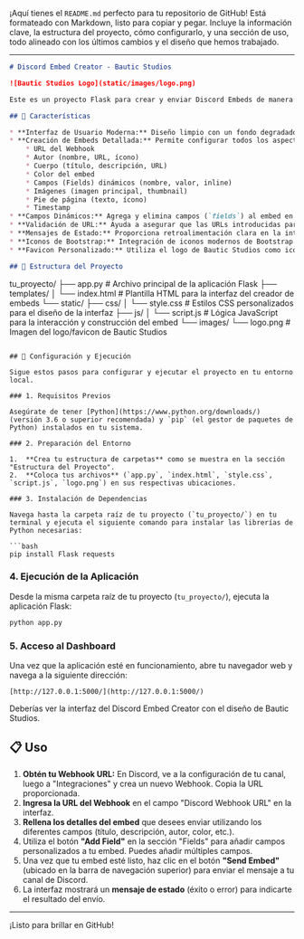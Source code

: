 ¡Aquí tienes el `README.md` perfecto para tu repositorio de GitHub! Está formateado con Markdown, listo para copiar y pegar. Incluye la información clave, la estructura del proyecto, cómo configurarlo, y una sección de uso, todo alineado con los últimos cambios y el diseño que hemos trabajado.

---

```markdown
# Discord Embed Creator - Bautic Studios

![Bautic Studios Logo](static/images/logo.png)

Este es un proyecto Flask para crear y enviar Discord Embeds de manera sencilla a través de un webhook. La interfaz de usuario ha sido diseñada para ser moderna y visualmente atractiva, inspirándose en los estilos de "OnlyPipe" y "Paysend link", con un fondo degradado vibrante y elementos limpios con efecto de glassmorphism sutil.

## 🌟 Características

* **Interfaz de Usuario Moderna:** Diseño limpio con un fondo degradado azul a negro, efecto de glassmorphism en los elementos, y sin sombras para un estilo plano y elegante.
* **Creación de Embeds Detallada:** Permite configurar todos los aspectos de un embed de Discord, incluyendo:
    * URL del Webhook
    * Autor (nombre, URL, ícono)
    * Cuerpo (título, descripción, URL)
    * Color del embed
    * Campos (Fields) dinámicos (nombre, valor, inline)
    * Imágenes (imagen principal, thumbnail)
    * Pie de página (texto, ícono)
    * Timestamp
* **Campos Dinámicos:** Agrega y elimina campos (`fields`) al embed en tiempo real directamente desde la interfaz, brindando flexibilidad para personalizar tus mensajes.
* **Validación de URL:** Ayuda a asegurar que las URLs introducidas para imágenes, enlaces y webhooks sean válidas.
* **Mensajes de Estado:** Proporciona retroalimentación clara en la interfaz sobre el éxito o fracaso del envío del embed.
* **Iconos de Bootstrap:** Integración de iconos modernos de Bootstrap para una mejor usabilidad y estética.
* **Favicon Personalizado:** Utiliza el logo de Bautic Studios como icono de la pestaña del navegador.

## 📂 Estructura del Proyecto

```
tu_proyecto/
├── app.py                     # Archivo principal de la aplicación Flask
├── templates/
│   └── index.html             # Plantilla HTML para la interfaz del creador de embeds
└── static/
    ├── css/
    │   └── style.css          # Estilos CSS personalizados para el diseño de la interfaz
    ├── js/
    │   └── script.js          # Lógica JavaScript para la interacción y construcción del embed
    └── images/
        └── logo.png           # Imagen del logo/favicon de Bautic Studios
```

## 🚀 Configuración y Ejecución

Sigue estos pasos para configurar y ejecutar el proyecto en tu entorno local.

### 1. Requisitos Previos

Asegúrate de tener [Python](https://www.python.org/downloads/) (versión 3.6 o superior recomendada) y `pip` (el gestor de paquetes de Python) instalados en tu sistema.

### 2. Preparación del Entorno

1.  **Crea tu estructura de carpetas** como se muestra en la sección "Estructura del Proyecto".
2.  **Coloca tus archivos** (`app.py`, `index.html`, `style.css`, `script.js`, `logo.png`) en sus respectivas ubicaciones.

### 3. Instalación de Dependencias

Navega hasta la carpeta raíz de tu proyecto (`tu_proyecto/`) en tu terminal y ejecuta el siguiente comando para instalar las librerías de Python necesarias:

```bash
pip install Flask requests
```

### 4. Ejecución de la Aplicación

Desde la misma carpeta raíz de tu proyecto (`tu_proyecto/`), ejecuta la aplicación Flask:

```bash
python app.py
```

### 5. Acceso al Dashboard

Una vez que la aplicación esté en funcionamiento, abre tu navegador web y navega a la siguiente dirección:

```
[http://127.0.0.1:5000/](http://127.0.0.1:5000/)
```

Deberías ver la interfaz del Discord Embed Creator con el diseño de Bautic Studios.

## 📋 Uso

1.  **Obtén tu Webhook URL:** En Discord, ve a la configuración de tu canal, luego a "Integraciones" y crea un nuevo Webhook. Copia la URL proporcionada.
2.  **Ingresa la URL del Webhook** en el campo "Discord Webhook URL" en la interfaz.
3.  **Rellena los detalles del embed** que desees enviar utilizando los diferentes campos (título, descripción, autor, color, etc.).
4.  Utiliza el botón **"Add Field"** en la sección "Fields" para añadir campos personalizados a tu embed. Puedes añadir múltiples campos.
5.  Una vez que tu embed esté listo, haz clic en el botón **"Send Embed"** (ubicado en la barra de navegación superior) para enviar el mensaje a tu canal de Discord.
6.  La interfaz mostrará un **mensaje de estado** (éxito o error) para indicarte el resultado del envío.

---

¡Listo para brillar en GitHub!
